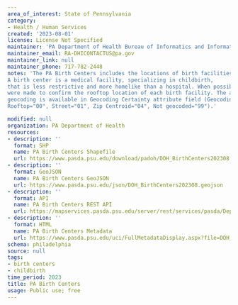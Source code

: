 ```yaml
---
area_of_interest: State of Pennsylvania
category:
- Health / Human Services
created: '2023-08-01'
license: License Not Specified
maintainer: 'PA Department of Health Bureau of Informatics and Information Technology'
maintainer_email: RA-DHICONTACTUS@pa.gov
maintainer_link: null
maintainer_phone: 717-782-2448
notes: 'The PA Birth Centers includes the locations of birth facilities in Pennsylvania. 
A birth center is a medical facility, specializing in childbirth, 
that is less restrictive and more homelike than a hospital. When possible, efforts 
were made to confirm the rooftop location of each birth facility. The accuracy of 
geocoding is available in Geocoding Certainty attribute field (Geocoding Certainty: 
Rooftop="00", Street="01", Zip Centroid="04", Not geocoded="99").'

modified: null
organization: PA Department of Health
resources:
- description: ''
  format: SHP
  name: PA Birth Centers Shapefile
  url: https://www.pasda.psu.edu/download/padoh/DOH_BirthCenters202308.zip
- description: ''
  format: GeoJSON
  name: PA Birth Centers GeoJSON
  url: https://www.pasda.psu.edu/json/DOH_BirthCenters202308.geojson
- description: ''
  format: API
  name: PA Birth Centers REST API
  url: https://mapservices.pasda.psu.edu/server/rest/services/pasda/DepHealth/MapServer
- description: ''
  format: HTML
  name: PA Birth Centers Metadata
  url: https://www.pasda.psu.edu/uci/FullMetadataDisplay.aspx?file=DOH_BirthCenters202308.xml
schema: philadelphia
source: null
tags: 
- birth centers
- childbirth
time_period: 2023
title: PA Birth Centers
usage: Public use; free
---
```

